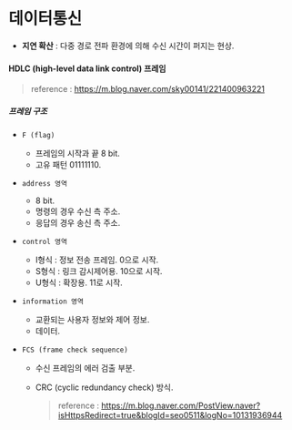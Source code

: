# 데이터통신

* **지연 확산** : 다중 경로 전파 환경에 의해 수신 시간이 퍼지는 현상.



#### HDLC (high-level data link control) 프레임 

> reference : https://m.blog.naver.com/sky00141/221400963221

##### 프레임 구조

* `F (flag)`

  * 프레임의 시작과 끝 8 bit.
  * 고유 패턴 01111110.

* `address 영역`

  * 8 bit.
  * 명령의 경우 수신 측 주소.
  * 응답의 경우 송신 측 주소.

* `control 영역`

  * I형식 : 정보 전송 프레임. 0으로 시작.
  * S형식 : 링크 감시제어용. 10으로 시작.
  * U형식 : 확장용. 11로 시작.

* `information 영역` 

  * 교환되는 사용자 정보와 제어 정보.
  * 데이터.

* `FCS (frame check sequence)`

  * 수신 프레임의 에러 검출 부분.

  * CRC (cyclic redundancy check) 방식.

    > reference : https://m.blog.naver.com/PostView.naver?isHttpsRedirect=true&blogId=seo0511&logNo=10131936944

